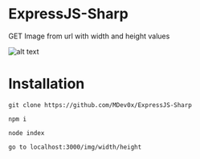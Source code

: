 # ExpressJS-Sharp
GET Image from url with width and height values

![alt text](https://s.put.re/T8QdHDbf.png)

# Installation

```
git clone https://github.com/MDev0x/ExpressJS-Sharp
```

```
npm i
```

```
node index
```

```
go to localhost:3000/img/width/height
```
